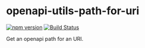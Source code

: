 # openapi-utils-path-for-uri

[![npm version][npm-badge]][npm-url]
[![Build Status][travis-badge]][travis-url]

Get an openapi path for an URI.


[npm-badge]: https://badge.fury.io/js/openapi-utils-path-for-uri.svg
[npm-url]: https://badge.fury.io/js/openapi-utils-path-for-uri
[travis-badge]: https://travis-ci.org/orangewise/openapi-utils-path-for-uri.svg?branch=master
[travis-url]: https://travis-ci.org/orangewise/openapi-utils-path-for-uri
